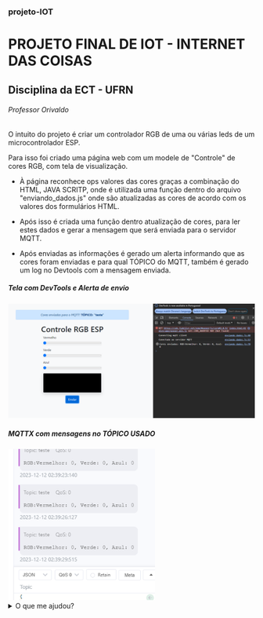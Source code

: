 ### projeto-IOT
# PROJETO FINAL DE IOT - INTERNET DAS COISAS
## Disciplina da ECT - UFRN
###### Professor Orivaldo

O intuito do projeto é criar um controlador RGB de uma ou várias leds de um microcontrolador ESP.

Para isso foi criado uma página web com um modele de "Controle" de cores RGB, com tela de visualização.

 - À página reconhece ops valores das cores graças a combinação do HTML, JAVA SCRITP, onde é utilizada uma função dentro do arquivo "enviando_dados.js" onde são atualizadas as cores de acordo com os valores dos formulários HTML.

 - Após isso é criada uma função dentro atualização de cores, para ler estes dados e gerar a mensagem que será enviada para o servidor MQTT.

 - Após enviadas as informações é gerado um alerta informando que as cores foram enviadas e para qual TÓPICO do MQTT, também é gerado um log no Devtools com a mensagem enviada.

 ##### Tela com DevTools e Alerta de envio
<img src="image-1.png" width="700"/>

##### MQTTX com mensagens no TÓPICO USADO
<img src="image-2.png" width="300"/>
<details>
 <summary>O que me ajudou?</summary>

 [Biblioteca Paho - JS](https://www.hivemq.com/article/mqtt-client-library-encyclopedia-paho-js/)

 [Bootstrap](https://getbootstrap.com/docs/5.3)

 [Java Script](https://developer.mozilla.org/pt-BR/docs/Web/JavaScript)

 [W3 Schools - JS](https://www.w3schools.com/jsrEF/default.asp)

 [Repositório de IOT - Professor Orivaldo](https://github.com/orivaldosantana/ura_html_panel/blob/main/test_mqtt_js.html)
</details>
